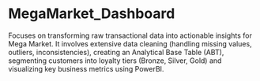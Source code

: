 # MegaMarket_Dashboard
Focuses on transforming raw transactional data into actionable insights for Mega Market. It involves extensive data cleaning (handling missing values, outliers, inconsistencies), creating an Analytical Base Table (ABT), segmenting customers into loyalty tiers (Bronze, Silver, Gold) and visualizing key business metrics using PowerBI.
